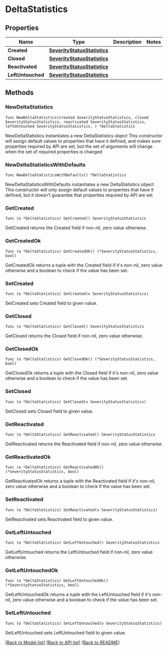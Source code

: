 # DeltaStatistics

## Properties

Name | Type | Description | Notes
------------ | ------------- | ------------- | -------------
**Created** | [**SeverityStatusStatistics**](SeverityStatusStatistics.md) |  | 
**Closed** | [**SeverityStatusStatistics**](SeverityStatusStatistics.md) |  | 
**Reactivated** | [**SeverityStatusStatistics**](SeverityStatusStatistics.md) |  | 
**LeftUntouched** | [**SeverityStatusStatistics**](SeverityStatusStatistics.md) |  | 

## Methods

### NewDeltaStatistics

`func NewDeltaStatistics(created SeverityStatusStatistics, closed SeverityStatusStatistics, reactivated SeverityStatusStatistics, leftUntouched SeverityStatusStatistics, ) *DeltaStatistics`

NewDeltaStatistics instantiates a new DeltaStatistics object
This constructor will assign default values to properties that have it defined,
and makes sure properties required by API are set, but the set of arguments
will change when the set of required properties is changed

### NewDeltaStatisticsWithDefaults

`func NewDeltaStatisticsWithDefaults() *DeltaStatistics`

NewDeltaStatisticsWithDefaults instantiates a new DeltaStatistics object
This constructor will only assign default values to properties that have it defined,
but it doesn't guarantee that properties required by API are set

### GetCreated

`func (o *DeltaStatistics) GetCreated() SeverityStatusStatistics`

GetCreated returns the Created field if non-nil, zero value otherwise.

### GetCreatedOk

`func (o *DeltaStatistics) GetCreatedOk() (*SeverityStatusStatistics, bool)`

GetCreatedOk returns a tuple with the Created field if it's non-nil, zero value otherwise
and a boolean to check if the value has been set.

### SetCreated

`func (o *DeltaStatistics) SetCreated(v SeverityStatusStatistics)`

SetCreated sets Created field to given value.


### GetClosed

`func (o *DeltaStatistics) GetClosed() SeverityStatusStatistics`

GetClosed returns the Closed field if non-nil, zero value otherwise.

### GetClosedOk

`func (o *DeltaStatistics) GetClosedOk() (*SeverityStatusStatistics, bool)`

GetClosedOk returns a tuple with the Closed field if it's non-nil, zero value otherwise
and a boolean to check if the value has been set.

### SetClosed

`func (o *DeltaStatistics) SetClosed(v SeverityStatusStatistics)`

SetClosed sets Closed field to given value.


### GetReactivated

`func (o *DeltaStatistics) GetReactivated() SeverityStatusStatistics`

GetReactivated returns the Reactivated field if non-nil, zero value otherwise.

### GetReactivatedOk

`func (o *DeltaStatistics) GetReactivatedOk() (*SeverityStatusStatistics, bool)`

GetReactivatedOk returns a tuple with the Reactivated field if it's non-nil, zero value otherwise
and a boolean to check if the value has been set.

### SetReactivated

`func (o *DeltaStatistics) SetReactivated(v SeverityStatusStatistics)`

SetReactivated sets Reactivated field to given value.


### GetLeftUntouched

`func (o *DeltaStatistics) GetLeftUntouched() SeverityStatusStatistics`

GetLeftUntouched returns the LeftUntouched field if non-nil, zero value otherwise.

### GetLeftUntouchedOk

`func (o *DeltaStatistics) GetLeftUntouchedOk() (*SeverityStatusStatistics, bool)`

GetLeftUntouchedOk returns a tuple with the LeftUntouched field if it's non-nil, zero value otherwise
and a boolean to check if the value has been set.

### SetLeftUntouched

`func (o *DeltaStatistics) SetLeftUntouched(v SeverityStatusStatistics)`

SetLeftUntouched sets LeftUntouched field to given value.



[[Back to Model list]](../README.md#documentation-for-models) [[Back to API list]](../README.md#documentation-for-api-endpoints) [[Back to README]](../README.md)



